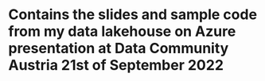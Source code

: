 # Contains the slides and sample code from my data lakehouse on Azure presentation at Data Community Austria 21st of September 2022
